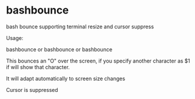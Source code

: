 # bashbounce
bash bounce supporting terminal resize and cursor suppress

Usage:

bashbounce
  or
bashbounce <char> 
  or
bashbounce <char> <milliseconds>
  
  
This bounces an "O" over the screen, if you specify another character as $1 if will show that character.

It will adapt automatically to screen size changes

Cursor is suppressed
